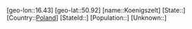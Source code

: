 ﻿---
location: [50.92,16.43]
type: City
tags:
- geo/City


SpocWebEntityId: 31756
isDeleted: false
confidential: public

---
[geo-lon::16.43]
[geo-lat::50.92]
[name::Koenigszelt]
[State::]
[Country::[Poland](geo/Continent/Europe/Poland.md)]
[StateId::]
[Population::]
[Unknown::]

